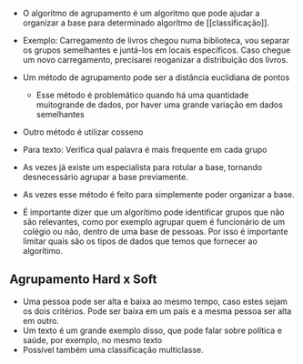 

- O algoritmo de agrupamento é um algoritmo que pode ajudar a organizar a base para determinado algorítmo de [[classificação]].
- Exemplo: Carregamento de livros chegou numa biblioteca, vou separar os grupos semelhantes e juntá-los em locais específicos. Caso chegue um novo carregamento, precisarei reoganizar a distribuição dos livros.
- Um método de agrupamento pode ser a distância euclidiana de pontos
	- Esse método é problemático quando há uma quantidade muitogrande de dados, por haver uma grande variação em dados semelhantes
- Outro método é utilizar cosseno
- Para texto: Verifica qual palavra é mais frequente em cada grupo

- As vezes já existe um especialista para rotular a base, tornando desnecessário agrupar a base previamente. 
- As vezes esse método é feito para simplemente poder organizar a base.


- É importante dizer que um algorítimo pode identificar grupos que não são relevantes, como por exemplo agrupar quem é funcionário de um colégio ou não, dentro de uma base de pessoas. Por isso é importante limitar quais são os tipos de dados que temos que fornecer ao algorítimo.


## Agrupamento Hard x Soft

- Uma pessoa pode ser alta e baixa ao mesmo tempo, caso estes sejam os dois critérios. Pode ser baixa em um país e a mesma pessoa ser alta em outro. 
- Um texto é um grande exemplo disso, que pode falar sobre política e saúde, por exemplo, no mesmo texto
- Possível também uma classificação multiclasse.


